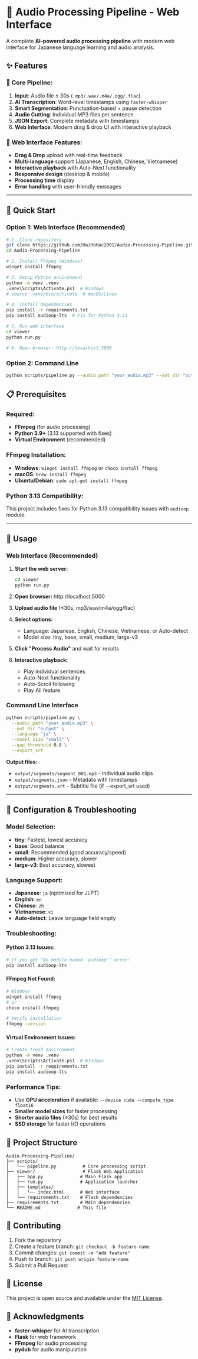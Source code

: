 # 🎵 Audio Processing Pipeline - Web Interface

A complete **AI-powered audio processing pipeline** with modern web interface for Japanese language learning and audio analysis.

## ✨ Features

### 🎯 **Core Pipeline:**
1) **Input**: Audio file ≤ 30s (`.mp3/.wav/.m4a/.ogg/.flac`)
2) **AI Transcription**: Word-level timestamps using `faster-whisper`
3) **Smart Segmentation**: Punctuation-based + pause detection
4) **Audio Cutting**: Individual MP3 files per sentence
5) **JSON Export**: Complete metadata with timestamps
6) **Web Interface**: Modern drag & drop UI with interactive playback

### 🌟 **Web Interface Features:**
- **Drag & Drop** upload with real-time feedback
- **Multi-language** support (Japanese, English, Chinese, Vietnamese)
- **Interactive playback** with Auto-Next functionality
- **Responsive design** (desktop & mobile)
- **Processing time** display
- **Error handling** with user-friendly messages

---

## 🚀 Quick Start

### **Option 1: Web Interface (Recommended)**
```bash
# 1. Clone repository
git clone https://github.com/HaiHoHac2001/Audio-Processing-Pipeline.git
cd Audio-Processing-Pipeline

# 2. Install FFmpeg (Windows)
winget install ffmpeg

# 3. Setup Python environment
python -m venv .venv
.venv\Scripts\Activate.ps1  # Windows
# source .venv/bin/activate  # macOS/Linux

# 4. Install dependencies
pip install -r requirements.txt
pip install audioop-lts  # Fix for Python 3.13

# 5. Run web interface
cd viewer
python run.py

# 6. Open browser: http://localhost:5000
```

### **Option 2: Command Line**
```bash
python scripts/pipeline.py --audio_path "your_audio.mp3" --out_dir "output" --language "ja" --model_size "small"
```

## 📋 Prerequisites

### **Required:**
- **FFmpeg** (for audio processing)
- **Python 3.9+** (3.13 supported with fixes)
- **Virtual Environment** (recommended)

### **FFmpeg Installation:**
- **Windows**: `winget install ffmpeg` or `choco install ffmpeg`
- **macOS**: `brew install ffmpeg`
- **Ubuntu/Debian**: `sudo apt-get install ffmpeg`

### **Python 3.13 Compatibility:**
This project includes fixes for Python 3.13 compatibility issues with `audioop` module.

---

## 🎯 Usage

### **Web Interface (Recommended)**

1. **Start the web server:**
   ```bash
   cd viewer
   python run.py
   ```

2. **Open browser:** http://localhost:5000

3. **Upload audio file** (≤30s, mp3/wav/m4a/ogg/flac)

4. **Select options:**
   - Language: Japanese, English, Chinese, Vietnamese, or Auto-detect
   - Model size: tiny, base, small, medium, large-v3

5. **Click "Process Audio"** and wait for results

6. **Interactive playback:**
   - Play individual sentences
   - Auto-Next functionality
   - Auto-Scroll following
   - Play All feature

### **Command Line Interface**

```bash
python scripts/pipeline.py \
  --audio_path "your_audio.mp3" \
  --out_dir "output" \
  --language "ja" \
  --model_size "small" \
  --gap_threshold 0.8 \
  --export_srt
```

**Output files:**
- `output/segments/segment_001.mp3` - Individual audio clips
- `output/segments.json` - Metadata with timestamps
- `output/segments.srt` - Subtitle file (if --export_srt used)

---

## 🔧 Configuration & Troubleshooting

### **Model Selection:**
- **tiny**: Fastest, lowest accuracy
- **base**: Good balance
- **small**: Recommended (good accuracy/speed)
- **medium**: Higher accuracy, slower
- **large-v3**: Best accuracy, slowest

### **Language Support:**
- **Japanese**: `ja` (optimized for JLPT)
- **English**: `en`
- **Chinese**: `zh`
- **Vietnamese**: `vi`
- **Auto-detect**: Leave language field empty

### **Troubleshooting:**

#### **Python 3.13 Issues:**
```bash
# If you get "No module named 'audioop'" error:
pip install audioop-lts
```

#### **FFmpeg Not Found:**
```bash
# Windows
winget install ffmpeg
# or
choco install ffmpeg

# Verify installation
ffmpeg -version
```

#### **Virtual Environment Issues:**
```bash
# Create fresh environment
python -m venv .venv
.venv\Scripts\Activate.ps1  # Windows
pip install -r requirements.txt
pip install audioop-lts
```

### **Performance Tips:**
- Use **GPU acceleration** if available: `--device cuda --compute_type float16`
- **Smaller model sizes** for faster processing
- **Shorter audio files** (≤30s) for best results
- **SSD storage** for faster I/O operations

## 📁 Project Structure

```
Audio-Processing-Pipeline/
├── scripts/
│   └── pipeline.py          # Core processing script
├── viewer/                  # Flask Web Application
│   ├── app.py              # Main Flask app
│   ├── run.py              # Application launcher
│   ├── templates/
│   │   └── index.html      # Web interface
│   └── requirements.txt    # Flask dependencies
├── requirements.txt        # Main dependencies
└── README.md              # This file
```

## 🤝 Contributing

1. Fork the repository
2. Create a feature branch: `git checkout -b feature-name`
3. Commit changes: `git commit -m "Add feature"`
4. Push to branch: `git push origin feature-name`
5. Submit a Pull Request

## 📄 License

This project is open source and available under the [MIT License](LICENSE).

## 🙏 Acknowledgments

- **faster-whisper** for AI transcription
- **Flask** for web framework
- **FFmpeg** for audio processing
- **pydub** for audio manipulation
